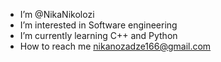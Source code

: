 -  I’m @NikaNikolozi
-  I’m interested in Software engineering
-  I’m currently learning C++ and Python
-  How to reach me nikanozadze166@gmail.com

<!---
NikaNikolozi/NikaNikolozi is a ✨ special ✨ repository because its `README.md` (this file) appears on your GitHub profile.
You can click the Preview link to take a look at your changes.
--->
